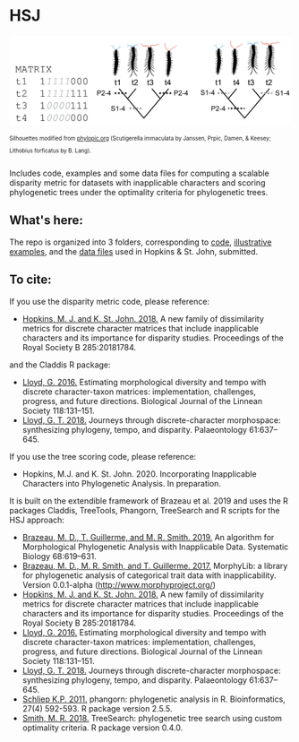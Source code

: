 # HSJ #

![Image](examples/comp_4taxaCROPPED.jpg)

<sup><sup>Silhouettes modified from [phylopic.org](phylopic.org) (Scutigerella immaculata by  Janssen, Prpic, Damen, & Keesey; Lithobius forficatus by B. Lang).</sup></sup>

Includes code, examples and some data files for computing a scalable disparity metric for datasets with inapplicable characters and scoring phylogenetic trees under the optimality criteria for phylogenetic trees.

## What's here: ##

The repo is organized into 3 folders, corresponding to [code](code), [illustrative examples](examples), and the [data files](data) used in Hopkins & St. John, submitted.

## To cite: ##

If you use the disparity metric code, please reference:

+ [Hopkins, M. J. and K. St. John. 2018.](https://doi.org/10.1098/rspb.2018.1784) A new family of dissimilarity metrics for discrete character matrices that include inapplicable characters and its importance for disparity studies. Proceedings of the Royal Society B 285:20181784.

and the Claddis R package:

+ [Lloyd, G. 2016.](https://doi.org/10.1111/bij.12746) Estimating morphological diversity and tempo with discrete character-taxon matrices: implementation, challenges, progress, and future directions. Biological Journal of the Linnean Society 118:131–151.
+ [Lloyd, G. T. 2018.](https://doi.org/10.1111/pala.12380) Journeys through discrete-character morphospace: synthesizing phylogeny, tempo, and disparity. Palaeontology 61:637–645.

If you use the tree scoring code, please reference:

+ Hopkins, M.J. and K. St. John.  2020. Incorporating Inapplicable Characters into Phylogenetic Analysis. In preparation.

It is built on the extendible framework of Brazeau et al. 2019 and uses the R packages Claddis, TreeTools, Phangorn, TreeSearch and R scripts for the HSJ approach:

+ [Brazeau, M. D., T. Guillerme, and M. R. Smith. 2019.](https://doi.org/10.1093/sysbio/syy083) An algorithm for Morphological Phylogenetic Analysis with Inapplicable Data. Systematic Biology 68:619–631.
+ [Brazeau, M. D., M. R. Smith, and T. Guillerme. 2017.](https://zenodo.org/record/815372#.XvEpXS3MyL4) MorphyLib: a library for phylogenetic analysis of categorical trait data with inapplicability. Version 0.0.1-alpha (http://www.morphyproject.org/)
+ [Hopkins, M. J. and K. St. John. 2018.](https://doi.org/10.1098/rspb.2018.1784) A new family of dissimilarity metrics for discrete character matrices that include inapplicable characters and its importance for disparity studies. Proceedings of the Royal Society B 285:20181784.
+ [Lloyd, G. 2016.](https://doi.org/10.1111/bij.12746) Estimating morphological diversity and tempo with discrete character-taxon matrices: implementation, challenges, progress, and future directions. Biological Journal of the Linnean Society 118:131–151.
+ [Lloyd, G. T. 2018.](https://doi.org/10.1111/pala.12380) Journeys through discrete-character morphospace: synthesizing phylogeny, tempo, and disparity. Palaeontology 61:637–645.
+ [Schliep K.P. 2011.](https://doi.org/10.1093/bioinformatics/btq706) phangorn: phylogenetic analysis in R. Bioinformatics, 27(4) 592-593. R package version 2.5.5.
+ [Smith, M. R. 2018.](https://rdrr.io/cran/TreeSearch/) TreeSearch: phylogenetic tree search using custom optimality criteria. R package version 0.4.0.
